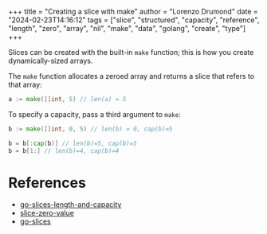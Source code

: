 +++
title = "Creating a slice with make"
author = "Lorenzo Drumond"
date = "2024-02-23T14:16:12"
tags = ["slice",  "structured",  "capacity",  "reference",  "length",  "zero",  "array",  "nil",  "make",  "data",  "golang",  "create",  "type"]
+++


Slices can be created with the built-in `make` function; this is how you create dynamically-sized arrays.

The `make` function allocates a zeroed array and returns a slice that refers to that array:
```go
a := make([]int, 5) // len(a) = 5
```

To specify a capacity, pass a third argument to `make`:
```go
b := make([]int, 0, 5) // len(b) = 0, cap(b)=5

b = b[:cap(b)] // len(b)=5, cap(b)=5
b = b[1:] // len(b)=4, cap(b)=4
```

# References
- [go-slices-length-and-capacity](/wiki/go-slices-length-and-capacity/)
- [slice-zero-value](/wiki/slice-zero-value/)
- [go-slices](/wiki/go-slices/)
